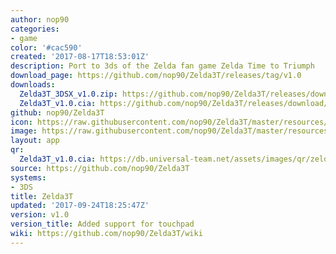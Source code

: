```yaml
---
author: nop90
categories:
- game
color: '#cac590'
created: '2017-08-17T18:53:01Z'
description: Port to 3ds of the Zelda fan game Zelda Time to Triumph
download_page: https://github.com/nop90/Zelda3T/releases/tag/v1.0
downloads:
  Zelda3T_3DSX_v1.0.zip: https://github.com/nop90/Zelda3T/releases/download/v1.0/Zelda3T_3DSX_v1.0.zip
  Zelda3T_v1.0.cia: https://github.com/nop90/Zelda3T/releases/download/v1.0/Zelda3T_v1.0.cia
github: nop90/Zelda3T
icon: https://raw.githubusercontent.com/nop90/Zelda3T/master/resources/icon.png
image: https://raw.githubusercontent.com/nop90/Zelda3T/master/resources/banner.png
layout: app
qr:
  Zelda3T_v1.0.cia: https://db.universal-team.net/assets/images/qr/zelda3t_v1.0.cia.png
source: https://github.com/nop90/Zelda3T
systems:
- 3DS
title: Zelda3T
updated: '2017-09-24T18:25:47Z'
version: v1.0
version_title: Added support for touchpad
wiki: https://github.com/nop90/Zelda3T/wiki
---
```

